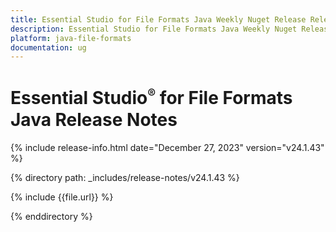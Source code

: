 ```yaml
---
title: Essential Studio for File Formats Java Weekly Nuget Release Release Notes  
description: Essential Studio for File Formats Java Weekly Nuget Release Release Notes  
platform: java-file-formats
documentation: ug
---
```


# Essential Studio<sup style="font-size:70%">&reg;</sup> for File Formats Java Release Notes  

{% include release-info.html date="December 27, 2023"  version="v24.1.43" %} 

{% directory path: _includes/release-notes/v24.1.43 %}

{% include {{file.url}} %}

{% enddirectory %}